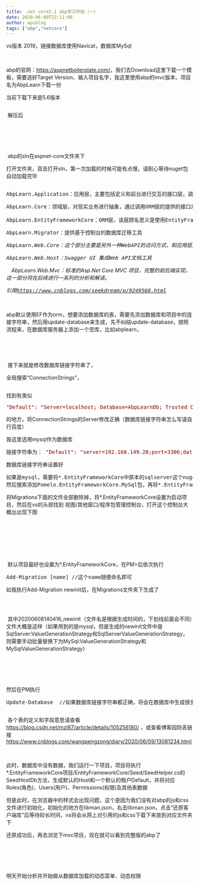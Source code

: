 ```yaml
---
title: .net core3.1 abp学习开始（一）
date: 2020-06-09T22:11:00
author: wpzblog
tags: ["abp","netcore"]
---
```

<p>vs版本 2019，链接数据库使用Navicat，数据库MySql</p>
<p>&nbsp;</p>
<p>abp的官网：<a href="https://aspnetboilerplate.com/">https://aspnetboilerplate.com/</a>，我们去Download这里下载一个模板，需要选好Target Version、输入项目名字，我这里使用abp的mvc版本、项目名为AbpLearn下载一份</p>
<p>当前下载下来是5.6版本</p>
<p><img src="/cnblogs/13081247/789895-20200609201430814-1116404017.png" alt="" loading="lazy" /></p>
<p>&nbsp;解压后</p>
<p><img src="/cnblogs/13081247/789895-20200609201521232-1545417003.png" alt="" loading="lazy" /></p>
<p>&nbsp;</p>
<p>&nbsp;</p>
<p>&nbsp;abp的sln在aspnet-core文件夹下</p>
<p>打开文件夹，双击打开sln，第一次加载的时候可能有点慢，请耐心等待nuget包自动加载完毕</p>
<p><img src="/cnblogs/13081247/789895-20200609201648005-480300466.png" alt="" loading="lazy" /></p>
<div class="cnblogs_code">
<pre>AbpLearn.Application：应用层，主要包括定义和前台进行交互的接口层，调用领域层中对应的接口，默认包括:验证、配置、多租户、角色、用户、Session的一些操作，是整个Web API对外部提供调用的核心接口</pre>
<pre>AbpLearn.Core：领域层，对现实业务进行抽象，通过调用ORM层的提供的接口来对当前的User、Role、Tenant等一系列的管理操作，并对外提供统一的Manager接口，从而供应用层进行相关的操作，另外还提供了诸如验证、配置、Feature、本地化等等一些列基础接口。<br /><br />AbpLearn.EntityFrameworkCore：ORM层，该层顾名思义是使用EntityFrameworkCore来和SQL Server数据库进行交互的核心逻辑，包括一些常规的各种CRUD操作，以及通过Model First模式创建数据库，为数据库提供种子数据等一系列操作。</pre>
<pre>AbpLearn.Migrator：提供基于控制台的数据库迁移工具</pre>
<pre>AbpLearn<em id="__mceDel">.Web.Core：这个部分主要是另外一种WebAPI的访问方式，和应用层这种直接的映射的方式不同，在当前项目中为了更好地体现REST 风格的API ，我们会在我们的类中继承自AbpController这个基类，然后在当前的Controller类中通过[Route("api/[controller]/[action]")]这种方式来进行映射关系，这种风格更加符合REST的风格要求，在后面实际的项目中也会尽可能的采用这种方式。</em></pre>
<pre><em id="__mceDel">AbpLearn</em><em id="__mceDel">.Web.Host：Swagger UI 集成Web API文档工具</em></pre>
<p>　<em id="__mceDel"><em id="__mceDel">AbpLearn</em><em id="__mceDel">.Web.Mvc：标准的Asp.Net Core MVC 项目，完整的前后端实现，这一部分将在后续进行一系列的分析和解读。</em></em></p>
<pre><em id="__mceDel">引用<a href="https://www.cnblogs.com/seekdream/p/9249568.html">https://www.cnblogs.com/seekdream/p/9249568.html</a></em></pre>
</div>
<p>&nbsp;</p>
<p>abp默认使用EF作为orm，想要添加数据库的表，需要先添加数据库和项目中的连接字符串，然后用update-database来生成，先不纠结update-database，按照流程来，在数据库服务器上添加一个空库，比如abplearn，</p>
<p>&nbsp;</p>
<p>&nbsp;</p>
<p>&nbsp;接下来就是修改数据库链接字符串了，</p>
<p>全局搜索&ldquo;ConnectionStrings&rdquo;，</p>
<p><img src="/cnblogs/13081247/789895-20200609213336194-886524168.png" alt="" loading="lazy" /></p>
<p>找到有类似</p>
<div class="cnblogs_code">
<pre><span style="color: #800000;">"</span><span style="color: #800000;">Default</span><span style="color: #800000;">"</span>: <span style="color: #800000;">"</span><span style="color: #800000;">Server=localhost; Database=AbpLearnDb; Trusted_Connection=True;</span><span style="color: #800000;">"</span></pre>
</div>
<p>的地方，将ConnectionStrings的Server修改正确（数据库链接字符串怎么写请自行百度）</p>
<p>我这里选用mysql作为数据库</p>
<div class="cnblogs_code">
<pre>链接字符串为： <span style="color: #800000;">"</span><span style="color: #800000;">Default</span><span style="color: #800000;">"</span>: <span style="color: #800000;">"</span><span style="color: #800000;">server=192.168.149.28;port=3306;database=abplearn;user=root;password=testpassword;CharSet=utf8;</span><span style="color: #800000;">"<br /></span></pre>
</div>
<p>数据库链接字符串设置好</p>
<div class="cnblogs_code">
<pre>如果是mysql，需要将*.EntityFrameworkCore中原本的sqlserver这个nuget包卸载<br />然后搜索添加Pomelo.EntityFrameworkCore.MySql包，再将*.EntityFrameworkCore项目/EntityFrameworkCore/AbpLearnDbContextConfigurer.cs中的builder.UseSqlServer修改为builder.UseMySql</pre>
</div>
<p>将Migrations下面的文件全部删除掉，将*.EntityFrameworkCore设置为启动项目，然后在vs的头部找到 视图/其他窗口/程序包管理控制台，打开这个控制台大概出出现下图</p>
<p><img src="/cnblogs/13081247/789895-20200609212654759-830200327.png" alt="" loading="lazy" /></p>
<p>&nbsp;</p>
<p>&nbsp;</p>
<p>&nbsp;</p>
<p>&nbsp;默认项目最好也设置为*.EntityFrameworkCore，在PM&gt;后依次执行</p>
<div class="cnblogs_code">
<pre>Add-Migration [name] //这个name随便命名即可</pre>
</div>
<p>如我执行Add-Migration newinit后，在Migrations文件夹下生成了</p>
<p><img src="/cnblogs/13081247/789895-20200609212852714-221170698.png" alt="" loading="lazy" /></p>
<p>&nbsp;</p>
<p>&nbsp;其中20200608140416_newinit（文件名是根据生成时间的，下划线前面会不同）文件大概是这样（如果用到的是mysql，但是生成的newinit文件中是SqlServer:ValueGenerationStrategy和SqlServerValueGenerationStrategy，则需要手动批量替换下为MySql:ValueGenerationStrategy和MySqlValueGenerationStrategy）</p>
<p><img src="/cnblogs/13081247/789895-20200609213009479-1523421599.png" alt="" loading="lazy" /></p>
<p>&nbsp;</p>
<p>&nbsp;</p>
<p>然后在PM执行</p>
<div class="cnblogs_code">
<pre>Update-Database  //如果数据库链接字符串都正确，将会在数据库中生成很多表</pre>
</div>
<p><img src="/cnblogs/13081247/789895-20200609213136622-1683985688.png" alt="" loading="lazy" /></p>
<p>&nbsp;各个表的定义和字段意思请查看<a href="https://blog.csdn.net/mzl87/article/details/105256180/">https://blog.csdn.net/mzl87/article/details/105256180/</a>&nbsp;，或查看博客园防丢链接<a href="https://www.cnblogs.com/wangpengzong/diary/2020/06/09/13081234.html">https://www.cnblogs.com/wangpengzong/diary/2020/06/09/13081234.html</a></p>
<p>&nbsp;</p>
<p>此时，数据库中没有数据，我们运行一下项目，项目将执行*.EntityFrameworkCore项目/EntityFrameworkCore/Seed/SeedHelper.cs的SeedHostDb方法，生成默认的Host和一个默认的租户Default，并将对应Roles(角色)、Users(用户)、Permissions(权限)及其他表数据</p>
<p>但是此时，在浏览器中的样式会出现问题，这个是因为我们没有对abp的js和css文件进行初始化，初始化的地方在<span style="background-color: #ffffff;">libman.json，右击libman.json，点击&ldquo;还原客户端库&rdquo;后等待较长时间，vs将会从网上对引用的js和css下载下来放到对应文件夹下</span></p>
<p>还原成功后，再去浏览下mvc项目，现在就可以看到完整版的abp了</p>
<p><img src="/cnblogs/13081247/789895-20200609214928185-1737504330.png" alt="" loading="lazy" /></p>
<p>&nbsp;</p>
<p>&nbsp;</p>
<p>明天开始分析并开始做从数据库加载的动态菜单、动态权限</p>